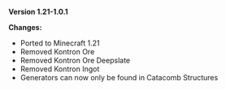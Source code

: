 **Version 1.21-1.0.1**

**Changes:**
- Ported to Minecraft 1.21
- Removed Kontron Ore
- Removed Kontron Ore Deepslate
- Removed Kontron Ingot
- Generators can now only be found in Catacomb Structures

